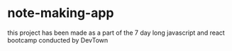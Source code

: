 # note-making-app
this project has been made as a part of the 7 day long javascript and react bootcamp conducted by DevTown
